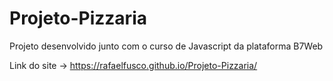 # Projeto-Pizzaria

Projeto desenvolvido junto com o curso de Javascript da plataforma B7Web

Link do site -> https://rafaelfusco.github.io/Projeto-Pizzaria/
